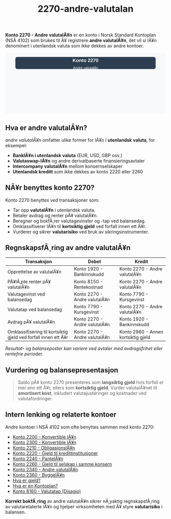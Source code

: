 ﻿---
title: "2270-andre-valutalan"
meta_title: "2270-andre-valutalan"
meta_description: "**Konto 2270 - Andre valutalÃ¥n** er en konto i Norsk Standard Kontoplan (NSÂ 4102) som brukes til Ã¥ registrere **andre valutalÃ¥n**, det vil si lÃ¥n denominer..."
slug: 2270-andre-valutalan
type: blog
layout: pages/single
---

**Konto 2270 - Andre valutalÃ¥n** er en konto i Norsk Standard Kontoplan (NSÂ 4102) som brukes til Ã¥ registrere **andre valutalÃ¥n**, det vil si lÃ¥n denominert i utenlandsk valuta som ikke dekkes av andre kontoer.

![Illustrasjon av konto 2270 Andre valutalÃ¥n](2270-andre-valutalan-image.svg)

## Hva er andre valutalÃ¥n?

*andre valutalÃ¥n* omfatter ulike former for lÃ¥n i **utenlandsk valuta**, for eksempel:
* **BanklÃ¥n i utenlandsk valuta** (EUR, USD, GBP osv.)
* **Valutaswap-lÃ¥n** og andre derivatbaserte finansieringsavtaler
* **Intercompany valutalÃ¥n** mellom konsernselskaper
* **Utenlandsk kreditt** som ikke dekkes av konto 2220 eller 2260

## NÃ¥r benyttes konto 2270?

Konto 2270 benyttes ved transaksjoner som:

* Tar opp **valutalÃ¥n** i utenlandsk valuta.
* Betaler avdrag og renter pÃ¥ valutalÃ¥n.
* Beregner og bokfÃ¸rer valutagevinster og -tap ved balansedag.
* Omklassifiserer lÃ¥n til **kortsiktig gjeld** ved forfall innen ett Ã¥r.
* Vurderer og sikrer **valutarisiko** ved bruk av sikringsinstrumenter.

## RegnskapsfÃ¸ring av andre valutalÃ¥n

| Transaksjon                                                    | Debet                          | Kredit                            |
|----------------------------------------------------------------|--------------------------------|-----------------------------------|
| Opprettelse av valutalÃ¥n                                       | Konto 1920 - Bankinnskudd      | Konto 2270 - Andre valutalÃ¥n      |
| PÃ¥lÃ¸pte renter pÃ¥ valutalÃ¥n                                     | Konto 8150 - Rentekostnad      | Konto 2270 - Andre valutalÃ¥n      |
| Valutagevinst ved balansedag                                    | Konto 2270 - Andre valutalÃ¥n   | Konto 7790 - Kursgevinst          |
| Valutatap ved balansedag                                        | Konto 7790 - Kursgevinst       | Konto 2270 - Andre valutalÃ¥n      |
| Avdrag pÃ¥ valutalÃ¥n                                            | Konto 2270 - Andre valutalÃ¥n   | Konto 1920 - Bankinnskudd         |
| Omklassifisering til kortsiktig gjeld ved forfall innen ett Ã¥r | Konto 2270 - Andre valutalÃ¥n   | Konto 2960 - Annen kortsiktig gjeld |

_*Resultat- og balanseposter kan variere ved avtaler med avdragsfrihet eller rentefrie perioder.*_

## Vurdering og balansepresentasjon

> Saldo pÃ¥ konto 2270 presenteres som **langsiktig gjeld** hvis forfall er mer enn ett Ã¥r, ellers som **kortsiktig gjeld**. Vurder valutalÃ¥net til **amortisert kost**, inkludert valutajusteringer og kostnader ved valutafordringer.

## Intern lenking og relaterte kontoer

Andre kontoer i NSÂ 4102 som ofte benyttes sammen med konto 2270:

* [Konto 2200 - Konvertible lÃ¥n](/blogs/kontoplan/2200-konvertible-lan "Konto 2200 - Konvertible lÃ¥n i Norsk Standard Kontoplan")
* [Konto 2300 - Konvertible lÃ¥n](/blogs/kontoplan/2300-konvertible-lan "Konto 2300 - Konvertible lÃ¥n i Norsk Standard Kontoplan")
* [Konto 2210 - ObligasjonslÃ¥n](/blogs/kontoplan/2210-obligasjonslan "Konto 2210 - ObligasjonslÃ¥n i Norsk Standard Kontoplan")
* [Konto 2220 - Gjeld til kredittinstitusjoner](/blogs/kontoplan/2220-gjeld-til-kredittinstitusjoner "Konto 2220 - Gjeld til kredittinstitusjoner i Norsk Standard Kontoplan")
* [Konto 2240 - PantelÃ¥n](/blogs/kontoplan/2240-pantelan "Konto 2240 - PantelÃ¥n i Norsk Standard Kontoplan")
* [Konto 2260 - Gjeld til selskap i samme konsern](/blogs/kontoplan/2260-gjeld-til-selskap-i-samme-konsern "Konto 2260 - Gjeld til selskap i samme konsern i Norsk Standard Kontoplan")
* [Konto 2340 - Andre valutalÃ¥n](/blogs/kontoplan/2340-andre-valutalan "Konto 2340 - Andre valutalÃ¥n i Norsk Standard Kontoplan")
* [Konto 2360 - ByggelÃ¥n](/blogs/kontoplan/2360-byggelan "Konto 2360 - ByggelÃ¥n i Norsk Standard Kontoplan")
* [Hva er gjeld?](/blogs/regnskap/hva-er-gjeld "Hva er Gjeld i Regnskap? Komplett Guide til Forpliktelser og Gjeldstyper")
* [Hva er en Kontoplan?](/blogs/regnskap/hva-er-kontoplan "Hva er en Kontoplan? Komplett Guide til Kontoplaner i Norsk Regnskap")
* [Konto 8160 - Valutatap (Disagio)](/blogs/kontoplan/8160-valutatap-disagio "Konto 8160 - Valutatap (Disagio)")

**Korrekt bokfÃ¸ring** av andre valutalÃ¥n sikrer nÃ¸yaktig regnskapsfÃ¸ring av valutarelaterte lÃ¥n og hjelper virksomheten med Ã¥ styre **valutarisiko** i balansen.
